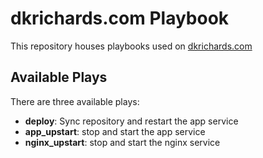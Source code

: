 # dkrichards.com Playbook

This repository houses playbooks used on [dkrichards.com](https://www.dkrichards.com)

## Available Plays
There are three available plays:
- **deploy**: Sync repository and restart the app service
- **app_upstart**: stop and start the app service
- **nginx_upstart**: stop and start the nginx service
